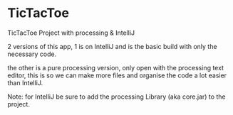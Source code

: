 # TicTacToe
TicTacToe Project with processing &amp; IntelliJ

2 versions of this app, 1 is on IntelliJ and is the basic build with only the necessary code.

the other is a pure processing version, only open with the processing text editor, this is so we can make more files and organise 
the code a lot easier than IntelliJ.


Note: for IntelliJ be sure to add the processing Library (aka core.jar) to the project.
